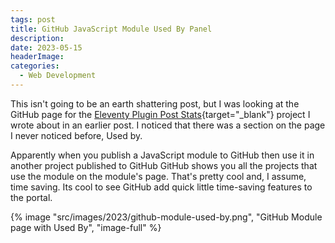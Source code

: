 ```yaml
---
tags: post
title: GitHub JavaScript Module Used By Panel
description: 
date: 2023-05-15
headerImage: 
categories:
  - Web Development
---
```


This isn't going to be an earth shattering post, but I was looking at the GitHub page for the [Eleventy Plugin Post Stats](https://github.com/johnwargo/eleventy-plugin-post-stats){target="_blank"} project I wrote about in an earlier post. I noticed that there was a section on the page I never noticed before, Used by.

Apparently when you publish a JavaScript module to GitHub then use it in another project published to GitHub GitHub shows you all the projects that use the module on the module's page. That's pretty cool and, I assume, time saving. Its cool to see GitHub add quick little time-saving features to the portal. 

{% image "src/images/2023/github-module-used-by.png", "GitHub Module page with Used By", "image-full" %}
